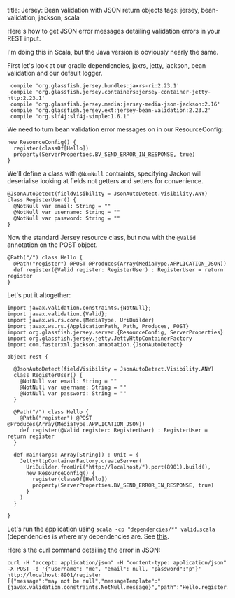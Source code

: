title: Jersey: Bean validation with JSON return objects
tags: jersey, bean-validation, jackson, scala

Here's how to get JSON error messages detailing validation errors in your REST input.

I'm doing this in Scala, but the Java version is obviously nearly the same.

First let's look at our gradle dependencies, jaxrs, jetty, jackson, bean validation and our default logger.

     compile 'org.glassfish.jersey.bundles:jaxrs-ri:2.23.1'
     compile 'org.glassfish.jersey.containers:jersey-container-jetty-http:2.23.1'
     compile 'org.glassfish.jersey.media:jersey-media-json-jackson:2.16'
     compile 'org.glassfish.jersey.ext:jersey-bean-validation:2.23.2'
     compile "org.slf4j:slf4j-simple:1.6.1"

We need to turn bean validation error messages on in our ResourceConfig:

    new ResourceConfig() {
      register(classOf[Hello])
      property(ServerProperties.BV_SEND_ERROR_IN_RESPONSE, true)
    }

We'll define a class with `@NonNull` contraints, specifying Jackon will deserialise looking at fields not getters and setters for convenience.

    @JsonAutoDetect(fieldVisibility = JsonAutoDetect.Visibility.ANY)
    class RegisterUser() {
      @NotNull var email: String = ""
      @NotNull var username: String = ""
      @NotNull var password: String = ""
    }

Now the standard Jersey resource class, but now with the `@Valid` annotation on the POST object. 

    @Path("/") class Hello {
      @Path("register") @POST @Produces(Array(MediaType.APPLICATION_JSON))
      def register(@Valid register: RegisterUser) : RegisterUser = return register
    }

Let's put it altogether:

    import javax.validation.constraints.{NotNull};
    import javax.validation.{Valid};
    import javax.ws.rs.core.{MediaType, UriBuilder}
    import javax.ws.rs.{ApplicationPath, Path, Produces, POST}
    import org.glassfish.jersey.server.{ResourceConfig, ServerProperties}
    import org.glassfish.jersey.jetty.JettyHttpContainerFactory
    import com.fasterxml.jackson.annotation.{JsonAutoDetect}
    
    object rest {
    
      @JsonAutoDetect(fieldVisibility = JsonAutoDetect.Visibility.ANY)
      class RegisterUser() {
        @NotNull var email: String = ""
        @NotNull var username: String = ""
        @NotNull var password: String = ""
      }
    
      @Path("/") class Hello {
        @Path("register") @POST @Produces(Array(MediaType.APPLICATION_JSON))
        def register(@Valid register: RegisterUser) : RegisterUser = return register
      }
    
      def main(args: Array[String]) : Unit = {
        JettyHttpContainerFactory.createServer(
          UriBuilder.fromUri("http://localhost/").port(8901).build(),
          new ResourceConfig() {
            register(classOf[Hello])
            property(ServerProperties.BV_SEND_ERROR_IN_RESPONSE, true)
          }
        )
      }
    
    }

Let's run the application using `scala -cp "dependencies/*" valid.scala` (dependencies is where my dependencies are. See [this](https://newfivefour.com/gradle-copy-all-dependencies-into-dir.html).

Here's the curl command detailing the error in JSON:

    curl -H "accept: application/json" -H "content-type: application/json" -X POST -d '{"username": "me", "email": null, "password":"p"}' http://localhost:8901/register
    [{"message":"may not be null","messageTemplate":"{javax.validation.constraints.NotNull.message}","path":"Hello.register.arg0.email","invalidValue":null}]

